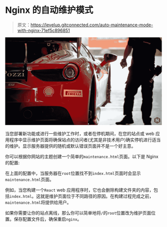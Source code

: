 # Nginx 的自动维护模式

> 原文：<https://levelup.gitconnected.com/auto-maintenance-mode-with-nginx-71ef5c896851>

![](img/b9c96283560c9c7c9a0bda91f5a1ea72.png)

当您部署新功能或进行一些维护工作时，或者在停机期间，在您的站点或 web 应用程序中显示维护页面将确保站点的访问者(尤其是非技术用户)确实停机进行适当的维护。显示服务器提供的随机或默认错误页面并不是一个好主意。

你可以根据你网站的主题创建一个简单的`maintenance.html`页面。以下是 Nginx 的配置:

在上面的配置中，当服务器在`root`位置找不到`index.html`页面时会显示`maintenance.html`页面。

例如，当您构建一个`React` web 应用程序时，它也会删除构建文件夹的内容，包括`index.html`。这就是维护页面位于不同路径的原因。在构建过程完成之前，`maintenance.html`将提供给用户。

如果你需要让你的站点离线，那么你可以简单地将`/`的`root`位置改为维护页面位置。保存配置文件后，确保重启`nginx`。